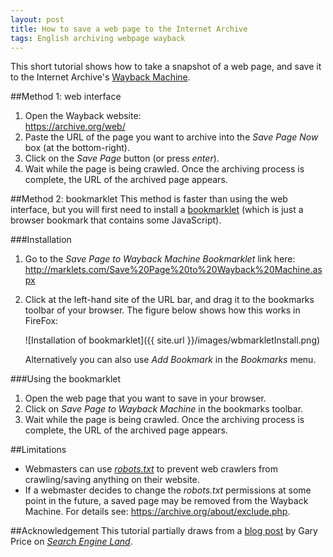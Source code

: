 ```yaml
---
layout: post
title: How to save a web page to the Internet Archive
tags: English archiving webpage wayback
---
```

This short tutorial shows how to take a snapshot of a web page, and save it to the Internet Archive's [Wayback Machine](http://en.wikipedia.org/wiki/Wayback_Machine).

<!-- more -->

##Method 1: web interface

1. Open the Wayback website:   
    <https://archive.org/web/>
2. Paste the URL of the page you want to archive into the *Save Page Now* box (at the bottom-right).
3. Click on the *Save Page* button (or press *enter*).
4. Wait while the page is being crawled. Once the archiving process is complete, the URL of the archived page appears.

##Method 2: bookmarklet
This method is faster than using the web interface, but you will first need to install a [bookmarklet](http://en.wikipedia.org/wiki/Bookmarklet) (which is just a browser bookmark that contains some JavaScript).

###Installation
1. Go to the *Save Page to Wayback Machine Bookmarklet* link here: 
    <http://marklets.com/Save%20Page%20to%20Wayback%20Machine.aspx>

2. Click at the left-hand site of the URL bar, and drag it to the bookmarks toolbar of your browser. The figure below shows how this works in FireFox: 

    ![Installation of bookmarklet]({{ site.url }}/images/wbmarkletInstall.png)

    Alternatively you can also use *Add Bookmark* in the *Bookmarks* menu.

###Using the bookmarklet
1. Open the web page that you want to save in your browser.
2. Click on *Save Page to Wayback Machine* in the bookmarks toolbar.
3. Wait while the page is being crawled. Once the archiving process is complete, the URL of the archived page appears.

##Limitations
* Webmasters can use [*robots.txt*](http://en.wikipedia.org/wiki/Robots_exclusion_standard) to prevent web crawlers from crawling/saving anything on their website. 
* If a webmaster decides to change the *robots.txt* permissions at some point in the future, a saved page may be removed from the Wayback Machine. For details see: <https://archive.org/about/exclude.php>.

##Acknowledgement
This tutorial partially draws from a [blog post](http://searchengineland.com/save-urls-wayback-machine-demand-191150) by Gary Price on [*Search Engine Land*](http://searchengineland.com/).